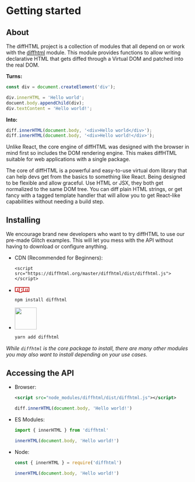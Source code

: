 <div class="hero">
  <p class="social">
    <a class="github" href="https://github.com/tbranyen/diffhtml">
      <i class="fa fa-github"></i>
    </a>
    <a class="stackoverflow" href="https://stackoverflow.com/search?q=diffhtml+javascript">
      <i class="fa fa-stack-overflow"></i>
    </a>
    <a class="twitter" href="https://twitter.com/diffhtml">
      <i class="fa fa-twitter"></i>
    </a>
    <a class="reddit" href="https://reddit.com/r/diffhtml">
      <i class="fa fa-reddit"></i>
    </a>
  </p>

  <div class="video-container">

  </div>
  <!--
  <img src="https://www.styled-components.com/static/logo.png" style="border: none">
  -->
</div>

# Getting started

## About

The diffHTML project is a collection of modules that all depend on or work with
the
[diffhtml](https://github.com/tbranyen/diffhtml/tree/master/packages/diffhtml)
module. This module provides functions to allow writing declarative
HTML that gets diffed through a Virtual DOM and patched into the real DOM.

**Turns:**

``` javascript
const div = document.createElement('div');

div.innerHTML = 'Hello world';
docuent.body.appendChild(div);
div.textContent = 'Hello world!';
```

**Into:**

``` javascript
diff.innerHTML(document.body, '<div>Hello world</div>');
diff.innerHTML(document.body, '<div>Hello world!</div>');
```

Unlike React, the core engine of diffHTML was designed with the browser in mind
first so includes the DOM rendering engine. This makes diffHTML suitable for
web applications with a single package.

The core of diffHTML is a powerful and easy-to-use virtual dom library that can
help devs get from the basics to something like React. Being designed to be
flexible and allow graceful. Use HTML or JSX, they both get normalized to the
same DOM tree. You can diff plain HTML strings, or get fancy with a tagged
template handler that will allow you to get React-like capabilities without
needing a build step.

## Installing

We encourage brand new developers who want to try diffHTML to use our pre-made Glitch examples. This will let you mess with the API without having to download or configure anything.

* CDN (Recommended for Beginners):

  ```
  <script src="https://diffhtml.org/master/diffhtml/dist/diffhtml.js"></script>
  ```

* <svg viewBox="0 0 18 7" width="40" style="position: relative; top: 2px;">
    <path fill="#CB3837" d="M0,0v6h5v1h4v-1h9v-6"></path>
    <path fill="#FFF" d="M1,1v4h2v-3h1v3h1v-4h1v5h2v-4h1v2h-1v1h2v-4h1v4h2v-3h1v3h1v-3h1v3h1v-4"></path>
  </svg>

  ``` sh
  npm install diffhtml
  ```

* <img width="60" src="images/yarn-logo.svg">

  ``` sh
  yarn add diffhtml
  ```

_While `diffhtml` is the core package to install, there are many other modules you may also want to install depending on your use cases._

## Accessing the API

* Browser:

  ``` xml
  <script src="node_modules/diffhtml/dist/diffhtml.js"></script>
  ```

  ``` javascript
  diff.innerHTML(document.body, 'Hello world!')
  ```

* ES Modules:

  ``` javascript
  import { innerHTML } from 'diffhtml'

  innerHTML(document.body, 'Hello world!')
  ```

* Node:

  ``` javascript
  const { innerHTML } = require('diffhtml')

  innerHTML(document.body, 'Hello world!')
  ```
